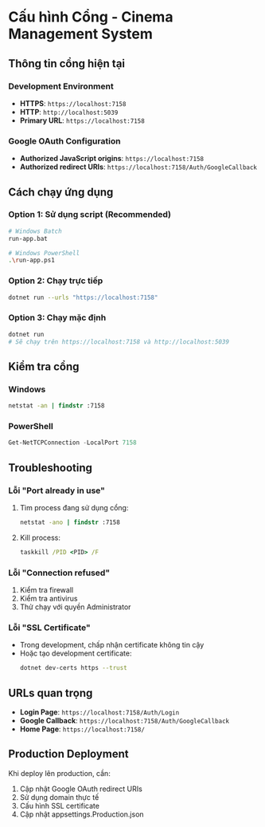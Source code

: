 # Cấu hình Cổng - Cinema Management System

## Thông tin cổng hiện tại

### Development Environment
- **HTTPS**: `https://localhost:7158`
- **HTTP**: `http://localhost:5039`
- **Primary URL**: `https://localhost:7158`

### Google OAuth Configuration
- **Authorized JavaScript origins**: `https://localhost:7158`
- **Authorized redirect URIs**: `https://localhost:7158/Auth/GoogleCallback`

## Cách chạy ứng dụng

### Option 1: Sử dụng script (Recommended)
```bash
# Windows Batch
run-app.bat

# Windows PowerShell
.\run-app.ps1
```

### Option 2: Chạy trực tiếp
```bash
dotnet run --urls "https://localhost:7158"
```

### Option 3: Chạy mặc định
```bash
dotnet run
# Sẽ chạy trên https://localhost:7158 và http://localhost:5039
```

## Kiểm tra cổng

### Windows
```cmd
netstat -an | findstr :7158
```

### PowerShell
```powershell
Get-NetTCPConnection -LocalPort 7158
```

## Troubleshooting

### Lỗi "Port already in use"
1. Tìm process đang sử dụng cổng:
   ```cmd
   netstat -ano | findstr :7158
   ```
2. Kill process:
   ```cmd
   taskkill /PID <PID> /F
   ```

### Lỗi "Connection refused"
1. Kiểm tra firewall
2. Kiểm tra antivirus
3. Thử chạy với quyền Administrator

### Lỗi "SSL Certificate"
- Trong development, chấp nhận certificate không tin cậy
- Hoặc tạo development certificate:
  ```bash
  dotnet dev-certs https --trust
  ```

## URLs quan trọng

- **Login Page**: `https://localhost:7158/Auth/Login`
- **Google Callback**: `https://localhost:7158/Auth/GoogleCallback`
- **Home Page**: `https://localhost:7158/`

## Production Deployment

Khi deploy lên production, cần:
1. Cập nhật Google OAuth redirect URIs
2. Sử dụng domain thực tế
3. Cấu hình SSL certificate
4. Cập nhật appsettings.Production.json 